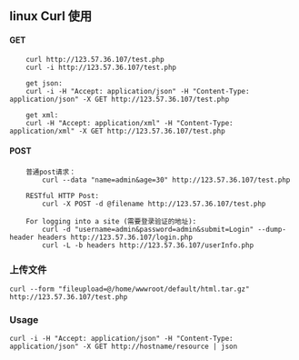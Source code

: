 ## linux Curl 使用

#### GET
```
	curl http://123.57.36.107/test.php
	curl -i http://123.57.36.107/test.php
	
	get json:
	curl -i -H "Accept: application/json" -H "Content-Type: application/json" -X GET http://123.57.36.107/test.php
	
	get xml:
	curl -H "Accept: application/xml" -H "Content-Type: application/xml" -X GET http://123.57.36.107/test.php

```


#### POST
```linux
	普通post请求：
		curl --data "name=admin&age=30" http://123.57.36.107/test.php

	RESTful HTTP Post:
		curl -X POST -d @filename http://123.57.36.107/test.php
		
	For logging into a site (需要登录验证的地址):
		curl -d "username=admin&password=admin&submit=Login" --dump-header headers http://123.57.36.107/login.php
		curl -L -b headers http://123.57.36.107/userInfo.php

```

### 上传文件
```
curl --form "fileupload=@/home/wwwroot/default/html.tar.gz"  http://123.57.36.107/test.php
```

### Usage
	curl -i -H "Accept: application/json" -H "Content-Type: application/json" -X GET http://hostname/resource | json






